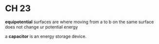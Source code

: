 # CH 23

**equipotential** surfaces are where moving from a to b on the same surface does not change ur potential energy


a **capacitor** is an energy storage device.
